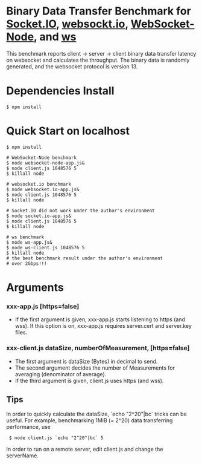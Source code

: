 Binary Data Transfer Benchmark for [Socket.IO](https://github.com/learnboost/socket.io), [websockt.io](https://github.com/LearnBoost/websocket.io), [WebSocket-Node](https://github.com/kazuyukitanimura/WebSocket-Node), and [ws](https://github.com/einaros/ws)
=====
This benchmark reports client -> server -> client binary data transfer latency on websocket and calculates the throughput.
The binary data is randomly generated, and the websocket protocol is version 13.

Dependencies Install
====================
    $ npm install

Quick Start on localhost
===========
    $ npm install

    # WebSocket-Node benchmark
    $ node websocket-node-app.js&
    $ node client.js 1048576 5
    $ killall node

    # websocket.io benchmark
    $ node websocket.io-app.js&
    $ node client.js 1048576 5
    $ killall node

    # Socket.IO did not work under the author's environment
    $ node socket.io-app.js&
    $ node client.js 1048576 5
    $ killall node

    # ws benchmark
    $ node ws-app.js&
    $ node ws-client.js 1048576 5
    $ killall node
    # the best benchmark result under the author's environment
    # over 2Gbps!!!

Arguments
=========
### xxx-app.js [https=false]
* If the first argument is given, xxx-app.js starts listening to https (and wss). If this option is on, xxx-app.js requires server.cert and server.key files.

### xxx-client.js dataSize, numberOfMeasurement, [https=false]
* The first argument is dataSize (Bytes) in decimal to send.
* The second argument decides the number of Measurements for averaging (denominator of average).
* If the third argument is given, client.js uses https (and wss).

Tips
----
In order to quickly calculate the dataSize, \`echo "2^20"|bc\` tricks can be useful. For example, benchmarking 1MiB (= 2^20) data transferring performance, use

     $ node client.js `echo "2^20"|bc` 5

In order to run on a remote server, edit client.js and change the serverName.
